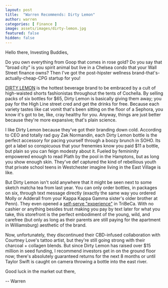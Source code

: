 ```yaml
---
layout: post
title:  "Warren Recommends: Dirty Lemon"
author: warren
categories: [ Finance ]
image: assets/images/dirty-lemon.jpg
featured: false
hidden: false
---
```


Hello there, Investing Buddies,

Do you own everything from Goop that comes in rose gold? Do you say that "broad city" is you spirit animal but live in a Chelsea condo that your Wall Street finance owns? Then I've got the post-hipster wellness brand-that's-actually-cheap-CPG startup for you!

[DIRTY LEMON](https://dirtylemon.com/) is the hottest beverage brand to be embraced by a cult of high-waisted shorts fashionistas throughout the tents of Cochella. By selling packs of six bottles for $65, Dirty Lemon is basically giving them away; you pay for the  High Line street cred and get the drinks for free. Because each variety tastes like cat vomit that's been sitting on the floor of a Sephora, you know it's got to be, like, cray healthy for you. Anyway, things are just better because they're more expansive; that's plain science.

I like Dirty Lemon because they've got their branding down cold. According to CEO and totally rad guy Zak Normandin, each Dirty Lemon bottle is the perfect accessory for pacing yourself through a boozy brunch in SOHO. Its got a label so conspicuous that your frenemies know you paid $11 a bottle, but plain so you can feign modesty about it. Fueled by femininity empowered enough to read Plath by the pool in the Hamptons, but as long you show enough skin. They've def captured the kind of rebellious youth that private school teens in Westchester imagine living in the East Village is like.

But Dirty Lemon isn't sold anywhere that it might be seen next to some sketch matcha tea from last year. You can only order bottles, in packages on six, through text message directly (exactly the same way you ordered Molly or Adderall from your Kappa Kappa Gamma sister's older brother at Penn). They even opened a [self-serve "experience"](https://tribecacitizen.com/2018/09/13/dirty-lemons-drug-store-has-opened/) in TriBeCa. With no cashier or anything besides trust making you pay by text later for what you take, this storefront is the perfect embodiment of the young, wild, and carefree (but only as long as their parents are still paying for the apartment in Williamsburg) aesthetic of the brand.

Now, unfortunately, they discontinued their CBD-infused collaboration with Courtney Love's tattoo artist, but they're still going strong with their charcoal + collagen blends. But since Dirty Lemon has raised over $15 million in seed funding, I recommend investors get in on the ground floor now; there's absolutely guaranteed returns for the next 8 months or until Taylor Swift is caught on camera throwing a bottle into the east river.

Good luck in the market out there, 

-- Warren